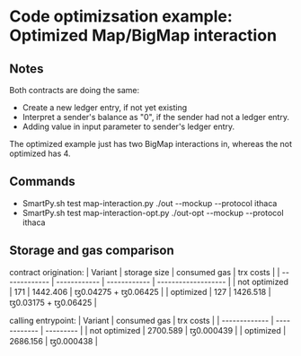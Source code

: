 # Code optimizsation example: Optimized Map/BigMap interaction
## Notes
Both contracts are doing the same:
- Create a new ledger entry, if not yet existing
- Interpret a sender's balance as "0", if the sender had not a ledger entry.
- Adding value in input parameter to sender's ledger entry.

The optimized example just has two BigMap interactions in, whereas the not optimized has 4.

## Commands
- SmartPy.sh test map-interaction.py ./out --mockup --protocol ithaca
- SmartPy.sh test map-interaction-opt.py ./out-opt --mockup --protocol ithaca

## Storage and gas comparison
contract origination:
| Variant       | storage size | consumed gas | trx costs           |
| ------------- | ------------ | ------------ | ------------------- |
| not optimized | 171          | 1442.406     | ꜩ0.04275 + ꜩ0.06425 |
| optimized     | 127          | 1426.518     | ꜩ0.03175 + ꜩ0.06425 |

calling entrypoint:
| Variant       | consumed gas | trx costs |
| ------------- | ------------ | --------- |
| not optimized | 2700.589     | ꜩ0.000439 |
| optimized     | 2686.156     | ꜩ0.000438 |